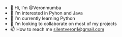 - 👋 Hi, I’m @Veronmumba
- 👀 I’m interested in Pyhon and Java
- 🌱 I’m currently learning Python
- 💞️ I’m looking to collaborate on most of my projects
- 📫 How to reach me silentveron1@gmail.com

<!---
Veronmumba/Veronmumba is a ✨ special ✨ repository because its `README.md` (this file) appears on your GitHub profile.
You can click the Preview link to take a look at your changes.
--->
